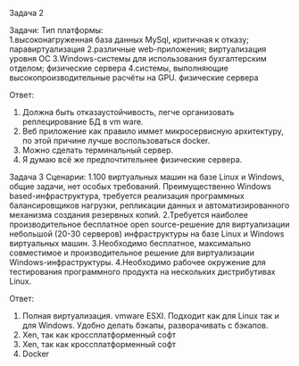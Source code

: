 Задача 2

Задачи:                                                                 Тип платформы:                   
1.высоконагруженная база данных MySql, критичная к отказу;                паравиртуализация
2.различные web-приложения;                                               виртуализация уровня ОС
3.Windows-системы для использования бухгалтерским отделом;                физические сервера
4.системы, выполняющие высокопроизводительные расчёты на GPU.             физические сервера

Ответ:
1) Должна быть отказаустойчивость, легче организовать реплецирование БД в vm ware.
2) Веб приложение как правило иммет микросервисную архитектуру, по этой причине лучше воспользоваться docker.
3) Можно сделать терминальный сервер.
4) Я думаю всё же предпочтительнее физические сервера.
   
Задача 3
Сценарии:
1.100 виртуальных машин на базе Linux и Windows, общие задачи, нет особых требований. Преимущественно Windows based-инфраструктура, требуется реализация программных балансировщиков нагрузки, репликации данных и автоматизированного механизма создания резервных копий.
2.Требуется наиболее производительное бесплатное open source-решение для виртуализации небольшой (20-30 серверов) инфраструктуры на базе Linux и Windows виртуальных машин.
3.Необходимо бесплатное, максимально совместимое и производительное решение для виртуализации Windows-инфраструктуры.
4.Необходимо рабочее окружение для тестирования программного продукта на нескольких дистрибутивах Linux.

Ответ:
1) Полная виртуализация. vmware ESXI. Подходит как для Linux так и для Windows. Удобно делать бэкапы, разворачивать с бэкапов.
2) Xen, так как кроссплатформенный софт
3) Xen, так как кроссплатформенный софт
4) Docker
